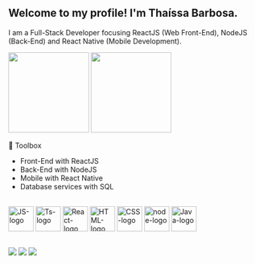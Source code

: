 ## Welcome to my profile! I'm Thaíssa Barbosa.

I am a Full-Stack Developer focusing ReactJS (Web Front-End), NodeJS (Back-End) and React Native (Mobile Development).

<div>
   <img height="160em" src="https://github-readme-stats-ten-gilt.vercel.app/api?username=barbosathaissa&show_icons=true&theme=dracula&count_private=true">
   <img height="160em" src="https://github-readme-stats-ten-gilt.vercel.app/api/top-langs/?username=barbosathaissa&layout=compact&theme=dracula">
</div>

🚀 Toolbox
  <ul>
      <li>Front-End with ReactJS</li>
      <li>Back-End with NodeJS</li>
      <li>Mobile with React Native</li> 
      <li>Database services with SQL</li>
  </ul>

<div style="display: inline_block"><br>
  <img height='50em' alt="JS-logo" src="https://cdn.worldvectorlogo.com/logos/logo-javascript.svg">
  <img height='50em' alt="Ts-logo" src="https://cdn.worldvectorlogo.com/logos/typescript.svg">
  <img height='50em' alt="React-logo" src="https://cdn.worldvectorlogo.com/logos/react-2.svg">
  <img height='50em' alt="HTML-logo" src="https://cdn.worldvectorlogo.com/logos/html-1.svg">
  <img height='50em' alt="CSS-logo" src='https://cdn.worldvectorlogo.com/logos/css-3.svg'>
  <img height="50em" alt="node-logo" src="https://cdn.jsdelivr.net/gh/devicons/devicon/icons/nodejs/nodejs-original.svg">
  <img height='50em' alt='Java-logo' src='https://cdn.worldvectorlogo.com/logos/java-4.svg'>
</div>

 ##
 
  <div>
  <a href="https://www.instagram.com/thaissabarbosaa/" target="_blank"><img src="https://img.shields.io/badge/-Instagram-%23E4405F?style=for-the-badge&logo=instagram&logoColor=white" target="_blank"></a>
  <a href = "mailto:contatothaissabarbosa@gmail.com"><img src="https://img.shields.io/badge/-Gmail-%23333?style=for-the-badge&logo=gmail&logoColor=white" target="_blank"></a>
  <a href="https://www.linkedin.com/in/barbosathaissa/" target="_blank"><img src="https://img.shields.io/badge/-LinkedIn-%230077B5?style=for-the-badge&logo=linkedin&logoColor=white" target="_blank"></a> 
  </div>
<!---
BarbosaThaissa/BarbosaThaissa is a ✨ special ✨ repository because its `README.md` (this file) appears on your GitHub profile.
You can click the Preview link to take a look at your changes.
--->
